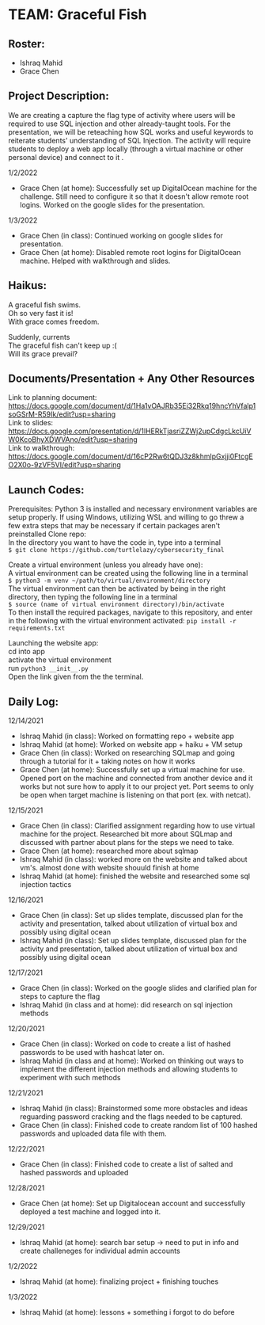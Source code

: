 # TEAM: Graceful Fish

## Roster:
* Ishraq Mahid
* Grace Chen

## Project Description:
We are creating a capture the flag type of activity where users will be required to use SQL injection and other already-taught tools. For the presentation, we will be reteaching how SQL works and useful keywords to reiterate students' understanding of SQL Injection. The activity will require students to deploy a web app locally (through a virtual machine or other personal device) and connect to it .

1/2/2022
* Grace Chen (at home): Successfully set up DigitalOcean machine for the challenge. Still need to configure it so that it doesn't allow remote root logins. Worked on the google slides for the presentation.

1/3/2022
* Grace Chen (in class): Continued working on google slides for presentation.
* Grace Chen (at home): Disabled remote root logins for DigitalOcean machine. Helped with walkthrough and slides.

## Haikus:
A graceful fish swims. <br>
Oh so very fast it is! <br>
With grace comes freedom.

Suddenly, currents <br>
The graceful fish can't keep up :( <br>
Will its grace prevail?

## Documents/Presentation + Any Other Resources
Link to planning document: https://docs.google.com/document/d/1Ha1vOAJRb35Ei32Rkq19hncYhVfalp1soGSrM-R59Ik/edit?usp=sharing <br>
Link to slides: https://docs.google.com/presentation/d/1lHERkTjasriZZWj2upCdgcLkcUiVW0KcoBhyXDWVAno/edit?usp=sharing <br>
Link to walkthrough: https://docs.google.com/document/d/16cP2Rw6tQDJ3z8khmlpGxjji0FtcgEO2X0o-9zVF5VI/edit?usp=sharing <br>


## Launch Codes:

Prerequisites:
    Python 3 is installed and necessary environment variables are setup properly.
    If using Windows, utilizing WSL and willing to go threw a few extra steps that may be necessary if certain packages aren't preinstalled
Clone repo:
    <br>
    In the directory you want to have the code in, type into a terminal
    <br>
    ```
    $ git clone https://github.com/turtlelazy/cybersecurity_final
    ```

Create a virtual environment (unless you already have one):
    <br>
    A virtual environment can be created using the following line in a terminal
    <br>
    ```
    $ python3 -m venv ~/path/to/virtual/environment/directory
    ```
    <br>
    The virtual environment can then be activated by being in the right directory, then typing the following line in a terminal
    <br>
    ```
    $ source (name of virtual environment directory)/bin/activate
    ```
    <br>
    To then install the required packages, navigate to this repository, and enter in the following with the virtual environment activated:
    ```
    pip install -r requirements.txt
    ```

Launching the website app:
    <br>
    cd into app
    <br>
    activate the virtual environment
    <br>
    run ```python3 __init__.py```
    <br>
    Open the link given from the the terminal.

## Daily Log:
12/14/2021
* Ishraq Mahid (in class): Worked on formatting repo + website app
* Ishraq Mahid (at home): Worked on website app + haiku + VM setup
* Grace Chen (in class): Worked on researching SQLmap and going through a tutorial for it + taking notes on how it works
* Grace Chen (at home): Successfully set up a virtual machine for use. Opened port on the machine and connected from another device and it works but not sure how to apply it to our project yet. Port seems to only be open when target machine is listening on that port (ex. with netcat).

12/15/2021
* Grace Chen (in class): Clarified assignment regarding how to use virtual machine for the project. Researched bit more about SQLmap and discussed with partner about plans for the steps we need to take. 
* Grace Chen (at home): researched more about sqlmap
* Ishraq Mahid (in class): worked more on the website and talked about vm's. almost done with website shouuld finish at home
* Ishraq Mahid (at home): finished the website and researched some sql injection tactics

12/16/2021
* Grace Chen (in class): Set up slides template, discussed plan for the activity and presentation, talked about utilization of virtual box and possibly using digital ocean
* Ishraq Mahid (in class): Set up slides template, discussed plan for the activity and presentation, talked about utilization of virtual box and possibly using digital ocean

12/17/2021
* Grace Chen (in class): Worked on the google slides and clarified plan for steps to capture the flag
* Ishraq Mahid (in class and at home): did research on sql injection methods

12/20/2021
* Grace Chen (in class): Worked on code to create a list of hashed passwords to be used with hashcat later on.
* Ishraq Mahid (in class and at home): Worked on thinking out ways to implement the different injection methods and allowing students to experiment with such methods

12/21/2021
* Ishraq Mahid (in class): Brainstormed some more obstacles and ideas reguarding password cracking and the flags needed to be captured.
* Grace Chen (in class): Finished code to create random list of 100 hashed passwords and uploaded data file with them.

12/22/2021
* Grace Chen (in class): Finished code to create a list of salted and hashed passwords and uploaded 

12/28/2021
* Grace Chen (at home): Set up Digitalocean account and successfully deployed a test machine and logged into it.

12/29/2021
* Ishraq Mahid (at home): search bar setup -> need to put in info and create challeneges for individual admin accounts

1/2/2022
* Ishraq Mahid (at home): finalizing project + finishing touches

1/3/2022
* Ishraq Mahid (at home): lessons + something i forgot to do before